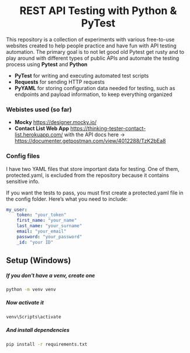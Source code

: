 <h1 align="center">REST API Testing with Python & PyTest</h1>

This repository is a collection of experiments with various free-to-use websites created to help people practice and have fun with API testing automation. 
The primary goal is to not let good old Pytest get rusty and to play around with different types of public APIs and automate the testing process using **Pytest** and **Python** 

- **PyTest** for writing and executing automated test scripts
- **Requests** for sending HTTP requests
- **PyYAML** for storing configuration data needed for testing, such as endpoints and payload information, to keep everything organized

### Webistes used (so far)
- **Mocky** https://designer.mocky.io/
- **Contact List Web App** https://thinking-tester-contact-list.herokuapp.com/ with the API docs here -> https://documenter.getpostman.com/view/4012288/TzK2bEa8

### Config files
I have two YAML files that store important data for testing. One of them, protected.yaml, is excluded from the repository because it contains sensitive info.

If you want the tests to pass, you must first create a protected.yaml file in the config folder.
Here’s what you need to include:

```yaml
my_user:
    token: "your_token"
    first_name: "your_name"
    last_name: "your_surname"
    email: "your_email"
    password: "your_password"
    _id: "your ID"
```

## Setup (Windows)

##### If you don't have a venv, create one
```sh
python -m venv venv
```

##### Now activate it
```sh
venv\Scripts\activate
```

##### And install dependencies 
```sh
pip install -r requirements.txt
```

